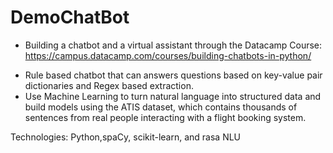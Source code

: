 # DemoChatBot
+ Building a chatbot and a virtual assistant through the Datacamp Course: https://campus.datacamp.com/courses/building-chatbots-in-python/

- Rule based chatbot that can answers questions based on key-value pair dictionaries and Regex based extraction.
- Use Machine Learning to turn natural language into structured data and build models using the ATIS dataset, which contains thousands of sentences from real people interacting with a flight booking system.



Technologies: Python,spaCy, scikit-learn, and rasa NLU
